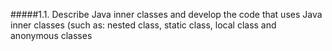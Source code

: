 #####1.1. Describe Java inner classes and develop the code that uses Java inner classes (such as: nested class, static class, local class and anonymous classes
